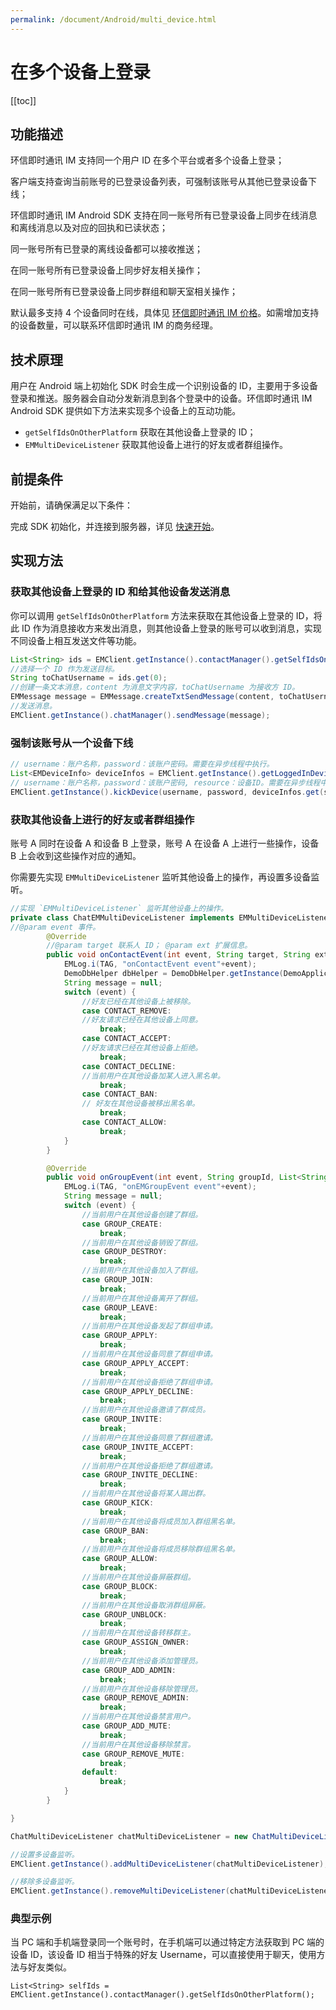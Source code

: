 ```yaml
---
permalink: /document/Android/multi_device.html
---
```


# 在多个设备上登录

[[toc]]

## 功能描述

环信即时通讯 IM 支持同一个用户 ID 在多个平台或者多个设备上登录；

客户端支持查询当前账号的已登录设备列表，可强制该账号从其他已登录设备下线；

环信即时通讯 IM Android SDK 支持在同一账号所有已登录设备上同步在线消息和离线消息以及对应的回执和已读状态；

同一账号所有已登录的离线设备都可以接收推送；

在同一账号所有已登录设备上同步好友相关操作；

在同一账号所有已登录设备上同步群组和聊天室相关操作；

默认最多支持 4 个设备同时在线，具体见 [环信即时通讯 IM 价格](https://www.easemob.com/pricing/im)。如需增加支持的设备数量，可以联系环信即时通讯 IM 的商务经理。

## 技术原理

用户在 Android 端上初始化 SDK 时会生成一个识别设备的 ID，主要用于多设备登录和推送。服务器会自动分发新消息到各个登录中的设备。环信即时通讯 IM Android SDK 提供如下方法来实现多个设备上的互动功能。

- `getSelfIdsOnOtherPlatform` 获取在其他设备上登录的 ID；
- `EMMultiDeviceListener` 获取其他设备上进行的好友或者群组操作。

## 前提条件

开始前，请确保满足以下条件：

完成 SDK 初始化，并连接到服务器，详见 [快速开始](https://docs-im.easemob.com/ccim/android/quickstart)。

## 实现方法

### 获取其他设备上登录的 ID 和给其他设备发送消息

你可以调用 `getSelfIdsOnOtherPlatform` 方法来获取在其他设备上登录的 ID，将此 ID 作为消息接收方来发出消息，则其他设备上登录的账号可以收到消息，实现不同设备上相互发送文件等功能。

```java
List<String> ids = EMClient.getInstance().contactManager().getSelfIdsOnOtherPlatform();
//选择一个 ID 作为发送目标。
String toChatUsername = ids.get(0);
//创建一条文本消息，content 为消息文字内容，toChatUsername 为接收方 ID。
EMMessage message = EMMessage.createTxtSendMessage(content, toChatUsername); 
//发送消息。
EMClient.getInstance().chatManager().sendMessage(message); 
```

### 强制该账号从一个设备下线

```java
// username：账户名称，password：该账户密码。需要在异步线程中执行。
List<EMDeviceInfo> deviceInfos = EMClient.getInstance().getLoggedInDevicesFromServer(username, password);
// username：账户名称，password：该账户密码, resource：设备ID。需要在异步线程中执行。
EMClient.getInstance().kickDevice(username, password, deviceInfos.get(selectedIndex).getResource());
```

### 获取其他设备上进行的好友或者群组操作

账号 A 同时在设备 A 和设备 B 上登录，账号 A 在设备 A 上进行一些操作，设备 B 上会收到这些操作对应的通知。

你需要先实现 `EMMultiDeviceListener` 监听其他设备上的操作，再设置多设备监听。

```java
//实现 `EMMultiDeviceListener` 监听其他设备上的操作。
private class ChatEMMultiDeviceListener implements EMMultiDeviceListener {
//@param event 事件。
        @Override
        //@param target 联系⼈ ID； @param ext 扩展信息。
        public void onContactEvent(int event, String target, String ext) {
            EMLog.i(TAG, "onContactEvent event"+event);
            DemoDbHelper dbHelper = DemoDbHelper.getInstance(DemoApplication.getInstance());
            String message = null;
            switch (event) {
                //好友已经在其他设备上被移除。
                case CONTACT_REMOVE: 
                //好友请求已经在其他设备上同意。    
                    break;
                case CONTACT_ACCEPT:
                //好友请求已经在其他设备上拒绝。
                    break;    
                case CONTACT_DECLINE: 
                //当前用户在其他设备加某人进入黑名单。
                    break;    
                case CONTACT_BAN: 
                // 好友在其他设备被移出黑名单。 
                    break;   
                case CONTACT_ALLOW:
                    break; 
            }
        }

        @Override
        public void onGroupEvent(int event, String groupId, List<String> usernames) {
            EMLog.i(TAG, "onEMGroupEvent event"+event);
            String message = null;
            switch (event) {
                //当前⽤户在其他设备创建了群组。
                case GROUP_CREATE:
                    break;
                //当前⽤户在其他设备销毁了群组。
                case GROUP_DESTROY:
                    break;
                //当前⽤户在其他设备加⼊了群组。
                case GROUP_JOIN:
                    break;
                //当前⽤户在其他设备离开了群组。
                case GROUP_LEAVE:
                    break;
                //当前⽤户在其他设备发起了群组申请。
                case GROUP_APPLY:
                    break;
                //当前⽤户在其他设备同意了群组申请。
                case GROUP_APPLY_ACCEPT:
                    break;
                //当前⽤户在其他设备拒绝了群组申请。
                case GROUP_APPLY_DECLINE:
                    break;
                //当前⽤户在其他设备邀请了群成员。
                case GROUP_INVITE:
                    break;
                //当前⽤户在其他设备同意了群组邀请。
                case GROUP_INVITE_ACCEPT:
                    break;
                //当前⽤户在其他设备拒绝了群组邀请。
                case GROUP_INVITE_DECLINE:
                    break;
                //当前⽤户在其他设备将某⼈踢出群。
                case GROUP_KICK:
                    break;
                //当前⽤户在其他设备将成员加⼊群组⿊名单。
                case GROUP_BAN:
                    break;
                //当前⽤户在其他设备将成员移除群组⿊名单。
                case GROUP_ALLOW:
                    break;
                //当前⽤户在其他设备屏蔽群组。
                case GROUP_BLOCK:
                    break;
                //当前⽤户在其他设备取消群组屏蔽。
                case GROUP_UNBLOCK:
                    break;
                //当前⽤户在其他设备转移群主。
                case GROUP_ASSIGN_OWNER:
                    break;
                //当前⽤户在其他设备添加管理员。
                case GROUP_ADD_ADMIN:
                    break;
                //当前⽤户在其他设备移除管理员。
                case GROUP_REMOVE_ADMIN:
                    break;
                //当前⽤户在其他设备禁⾔⽤户。
                case GROUP_ADD_MUTE:
                    break;
                //当前⽤户在其他设备移除禁⾔。
                case GROUP_REMOVE_MUTE:
                    break;
                default:
                    break;
            }
        }

}

ChatMultiDeviceListener chatMultiDeviceListener = new ChatMultiDeviceListener();

//设置多设备监听。
EMClient.getInstance().addMultiDeviceListener(chatMultiDeviceListener);

//移除多设备监听。
EMClient.getInstance().removeMultiDeviceListener(chatMultiDeviceListener);
```

### 典型示例

当 PC 端和手机端登录同一个账号时，在手机端可以通过特定方法获取到 PC 端的设备 ID，该设备 ID 相当于特殊的好友 Username，可以直接使用于聊天，使用方法与好友类似。

```
List<String> selfIds = EMClient.getInstance().contactManager().getSelfIdsOnOtherPlatform();
```